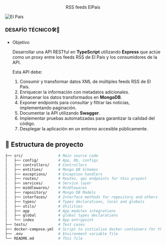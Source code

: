 <p align="center">
    RSS feeds ElPais

</p>

![El Pais](https://static.elpais.com/dist/resources/images/logos/primary/el-pais.svg)

### DESAFÍO TÉCNICO🛠️🚀

- Objetivo
    
    Desarrollar una API RESTful en **TypeScript** utilizando **Express** que actúe como un proxy entre los feeds RSS de El País y los consumidores de la API. 
    
    Esta API debe:
    
    1. Consumir y transformar datos XML de múltiples feeds RSS de El País.
    2. Enriquecer la información con metadatos adicionales.
    3. Almacenar los datos transformados en **MongoDB**.
    4. Exponer endpoints para consultar y filtrar las noticias, implementando paginación.
    5. Documentar la API utilizando **Swagger**.
    6. Implementar pruebas automatizadas para garantizar la calidad del código.
    7. Desplegar la aplicación en un entorno accesible públicamente.

## 📁 Estructura de proyecto

```bash
├── src/                # Main source code
│   ├── config/         # App, Db, configs
│   ├── controllers/    # Controllers
│   ├── entities/       # Mongo DB Schemas 
│   ├── exceptions/     # Exception handlers
│   ├── routes/         # Routes, api endpoints for this proyect
│   ├── services/       # Service layer
│   ├── middlewares/    # Middlewares
│   ├── repository/     # Mongo DB Models
│   ├── interfaces/     # Interface methods for repository and others
│   ├── types/          # Types declarations, local and globals
│   ├── utils/          # Utilities
│   ├── app             # App modules integrations
│   ├── global          # global types declarations
│   └── index           # App entrypoint
├── tests/              # Test cases
├── docker-compose.yml  # Script to initialize docker containers for the app
├── .env                # Environment variable file
└── README.md           # This file
```